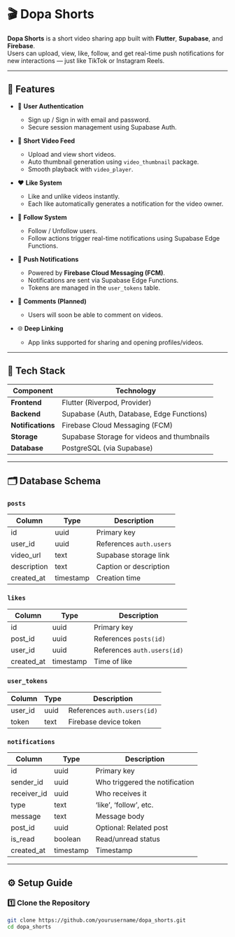 # 🎬 Dopa Shorts

**Dopa Shorts** is a short video sharing app built with **Flutter**, **Supabase**, and **Firebase**.  
Users can upload, view, like, follow, and get real-time push notifications for new interactions — just like TikTok or Instagram Reels.

---

## 🚀 Features

- 📱 **User Authentication**
  - Sign up / Sign in with email and password.
  - Secure session management using Supabase Auth.

- 🎥 **Short Video Feed**
  - Upload and view short videos.
  - Auto thumbnail generation using `video_thumbnail` package.
  - Smooth playback with `video_player`.

- ❤️ **Like System**
  - Like and unlike videos instantly.
  - Each like automatically generates a notification for the video owner.

- 👥 **Follow System**
  - Follow / Unfollow users.
  - Follow actions trigger real-time notifications using Supabase Edge Functions.

- 🔔 **Push Notifications**
  - Powered by **Firebase Cloud Messaging (FCM)**.
  - Notifications are sent via Supabase Edge Functions.
  - Tokens are managed in the `user_tokens` table.

- 💬 **Comments (Planned)**
  - Users will soon be able to comment on videos.

- 🌐 **Deep Linking**
  - App links supported for sharing and opening profiles/videos.

---

## 🧩 Tech Stack

| Component | Technology |
|------------|-------------|
| **Frontend** | Flutter (Riverpod, Provider) |
| **Backend** | Supabase (Auth, Database, Edge Functions) |
| **Notifications** | Firebase Cloud Messaging (FCM) |
| **Storage** | Supabase Storage for videos and thumbnails |
| **Database** | PostgreSQL (via Supabase) |

---

## 🗂️ Database Schema

### `posts`
| Column | Type | Description |
|--------|------|-------------|
| id | uuid | Primary key |
| user_id | uuid | References `auth.users` |
| video_url | text | Supabase storage link |
| description | text | Caption or description |
| created_at | timestamp | Creation time |

### `likes`
| Column | Type | Description |
|--------|------|-------------|
| id | uuid | Primary key |
| post_id | uuid | References `posts(id)` |
| user_id | uuid | References `auth.users(id)` |
| created_at | timestamp | Time of like |

### `user_tokens`
| Column | Type | Description |
|--------|------|-------------|
| user_id | uuid | References `auth.users(id)` |
| token | text | Firebase device token |

### `notifications`
| Column | Type | Description |
|--------|------|-------------|
| id | uuid | Primary key |
| sender_id | uuid | Who triggered the notification |
| receiver_id | uuid | Who receives it |
| type | text | ‘like’, ‘follow’, etc. |
| message | text | Message body |
| post_id | uuid | Optional: Related post |
| is_read | boolean | Read/unread status |
| created_at | timestamp | Timestamp |

---

## ⚙️ Setup Guide

### 1️⃣ Clone the Repository
```bash
git clone https://github.com/yourusername/dopa_shorts.git
cd dopa_shorts